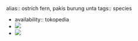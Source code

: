 alias:: ostrich fern, pakis burung unta
tags:: species

- availability:: tokopedia
- ![](https://peach-geographical-bat-397.mypinata.cloud/ipfs/QmdyYzRJT9kmuVAVKEE1ZkK51Mci2LYr7bVHy66WfVn2ya)
- ![](https://peach-geographical-bat-397.mypinata.cloud/ipfs/Qmbc18y5jASeaBc8zWd1decw3T11r1STt39Rdpjf8NwTnn)